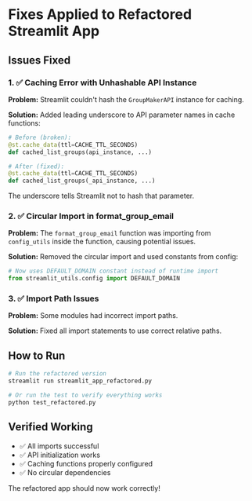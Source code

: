 # Fixes Applied to Refactored Streamlit App

## Issues Fixed

### 1. ✅ Caching Error with Unhashable API Instance
**Problem:** Streamlit couldn't hash the `GroupMakerAPI` instance for caching.

**Solution:** Added leading underscore to API parameter names in cache functions:
```python
# Before (broken):
@st.cache_data(ttl=CACHE_TTL_SECONDS)
def cached_list_groups(api_instance, ...)

# After (fixed):
@st.cache_data(ttl=CACHE_TTL_SECONDS) 
def cached_list_groups(_api_instance, ...)
```

The underscore tells Streamlit not to hash that parameter.

### 2. ✅ Circular Import in format_group_email
**Problem:** The `format_group_email` function was importing from `config_utils` inside the function, causing potential issues.

**Solution:** Removed the circular import and used constants from config:
```python
# Now uses DEFAULT_DOMAIN constant instead of runtime import
from streamlit_utils.config import DEFAULT_DOMAIN
```

### 3. ✅ Import Path Issues
**Problem:** Some modules had incorrect import paths.

**Solution:** Fixed all import statements to use correct relative paths.

## How to Run

```bash
# Run the refactored version
streamlit run streamlit_app_refactored.py

# Or run the test to verify everything works
python test_refactored.py
```

## Verified Working
- ✅ All imports successful
- ✅ API initialization works
- ✅ Caching functions properly configured
- ✅ No circular dependencies

The refactored app should now work correctly!